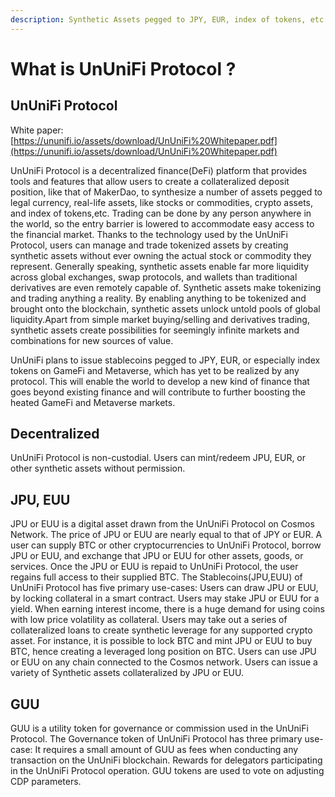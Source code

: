 ```yaml
---
description: Synthetic Assets pegged to JPY, EUR, index of tokens, etc. on Cosmos Network
---
```


# What is UnUniFi Protocol ?

## UnUniFi Protocol

White paper:[https://ununifi.io/assets/download/UnUniFi%20Whitepaper.pdf](https://ununifi.io/assets/download/UnUniFi%20Whitepaper.pdf)

UnUniFi Protocol is a decentralized finance(DeFi) platform that provides tools and features that allow users to create a collateralized deposit position, like that of MakerDao, to synthesize a number of assets pegged to legal currency, real-life assets, like stocks or commodities, crypto assets, and index of tokens,etc. Trading can be done by any person anywhere in the world, so the entry barrier is lowered to accommodate easy access to the financial market. Thanks to the technology used by the UnUniFi Protocol, users can manage and trade tokenized assets by creating synthetic assets without ever owning the actual stock or commodity they represent. Generally speaking, synthetic assets enable far more liquidity across global exchanges, swap protocols, and wallets than traditional derivatives are even remotely capable of. Synthetic assets make tokenizing and trading anything a reality. By enabling anything to be tokenized and brought onto the blockchain, synthetic assets unlock untold pools of global liquidity.Apart from simple market buying/selling and derivatives trading, synthetic assets create possibilities for seemingly infinite markets and combinations for new sources of value.

UnUniFi plans to issue stablecoins pegged to JPY, EUR, or especially index tokens on GameFi and Metaverse, which has yet to be realized by any protocol. This will enable the world to develop a new kind of finance that goes beyond existing finance and will contribute to further boosting the heated GameFi and Metaverse markets.

## Decentralized

UnUniFi Protocol is non-custodial. Users can mint/redeem JPU, EUR, or other synthetic assets without permission.

## JPU, EUU

JPU or EUU is a digital asset drawn from the UnUniFi Protocol on Cosmos Network. The price of JPU or EUU are nearly equal to that of JPY or EUR. A user can supply BTC or other cryptocurrencies to UnUniFi Protocol, borrow JPU or EUU, and exchange that JPU or EUU for other assets, goods, or services. Once the JPU or EUU is repaid to UnUniFi Protocol, the user regains full access to their supplied BTC. The Stablecoins(JPU,EUU) of UnUniFi Protocol has five primary use-cases: Users can draw JPU or EUU, by locking collateral in a smart contract. Users may stake JPU or EUU for a yield. When earning interest income, there is a huge demand for using coins with low price volatility as collateral. Users may take out a series of collateralized loans to create synthetic leverage for any supported crypto asset. For instance, it is possible to lock BTC and mint JPU or EUU to buy BTC, hence creating a leveraged long position on BTC. Users can use JPU or EUU on any chain connected to the Cosmos network. Users can issue a variety of Synthetic assets collateralized by JPU or EUU.

## GUU

GUU is a utility token for governance or commission used in the UnUniFi Protocol. The Governance token of UnUniFi Protocol has three primary use-case: It requires a small amount of GUU as fees when conducting any transaction on the UnUniFi blockchain. Rewards for delegators participating in the UnUniFi Protocol operation. GUU tokens are used to vote on adjusting CDP parameters.
